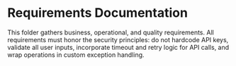 # Requirements Documentation

This folder gathers business, operational, and quality requirements. All requirements must honor the security principles: do not hardcode API keys, validate all user inputs, incorporate timeout and retry logic for API calls, and wrap operations in custom exception handling.
